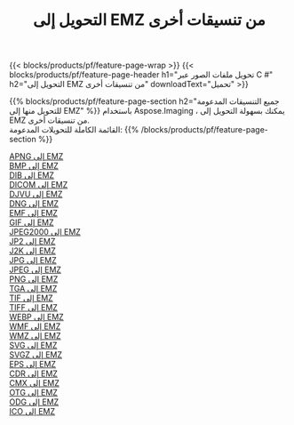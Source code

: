 ﻿---
title: التحويل إلى EMZ من تنسيقات أخرى 
weight: 3920
url: /ar/java/conversion/to/emz 
lang: ar
langdirlevel: 2
locales: zh-hans,ja,it,ru,de,es,fr,nl,id,lt,pl,pt,vi,tr,ko,zh-hant,ar,hi,th,sv,cs,uk,he
description: باستخدام Aspose.Imaging ، يمكنك بسهولة التحويل إلى EMZ من تنسيقات أخرى
---

{{< blocks/products/pf/feature-page-wrap >}}
{{< blocks/products/pf/feature-page-header h1="تحويل ملفات الصور عبر C #" h2="التحويل إلى EMZ من تنسيقات أخرى" downloadText="تحميل" >}}


{{% blocks/products/pf/feature-page-section  h2="جميع التنسيقات المدعومة للتحويل منها إلى EMZ" %}}
باستخدام Aspose.Imaging ، يمكنك بسهولة التحويل إلى EMZ من تنسيقات أخرى.
<br/>
القائمة الكاملة للتحويلات المدعومة:
{{% /blocks/products/pf/feature-page-section %}}
<div class="container-fluid productfamilypage bg-gray">
    <div class="convertypes bg-gray agp-content section">
        <div class="container">
		<div class="row other-converters">
		    <div class='col-md-2 other-converter remove-lp remove-rp'><a href="/imaging/ar/java/conversion/apng-to-emz" >APNG إلى EMZ</a></div>
<div class='col-md-2 other-converter remove-lp remove-rp'><a href="/imaging/ar/java/conversion/bmp-to-emz" >BMP إلى EMZ</a></div>
<div class='col-md-2 other-converter remove-lp remove-rp'><a href="/imaging/ar/java/conversion/dib-to-emz" >DIB إلى EMZ</a></div>
<div class='col-md-2 other-converter remove-lp remove-rp'><a href="/imaging/ar/java/conversion/dicom-to-emz" >DICOM إلى EMZ</a></div>
<div class='col-md-2 other-converter remove-lp remove-rp'><a href="/imaging/ar/java/conversion/djvu-to-emz" >DJVU إلى EMZ</a></div>
<div class='col-md-2 other-converter remove-lp remove-rp'><a href="/imaging/ar/java/conversion/dng-to-emz" >DNG إلى EMZ</a></div>
<div class='col-md-2 other-converter remove-lp remove-rp'><a href="/imaging/ar/java/conversion/emf-to-emz" >EMF إلى EMZ</a></div>
<div class='col-md-2 other-converter remove-lp remove-rp'><a href="/imaging/ar/java/conversion/gif-to-emz" >GIF إلى EMZ</a></div>
<div class='col-md-2 other-converter remove-lp remove-rp'><a href="/imaging/ar/java/conversion/jpeg2000-to-emz" >JPEG2000 إلى EMZ</a></div>
<div class='col-md-2 other-converter remove-lp remove-rp'><a href="/imaging/ar/java/conversion/jp2-to-emz" >JP2 إلى EMZ</a></div>
<div class='col-md-2 other-converter remove-lp remove-rp'><a href="/imaging/ar/java/conversion/j2k-to-emz" >J2K إلى EMZ</a></div>
<div class='col-md-2 other-converter remove-lp remove-rp'><a href="/imaging/ar/java/conversion/jpg-to-emz" >JPG إلى EMZ</a></div>
<div class='col-md-2 other-converter remove-lp remove-rp'><a href="/imaging/ar/java/conversion/jpeg-to-emz" >JPEG إلى EMZ</a></div>
<div class='col-md-2 other-converter remove-lp remove-rp'><a href="/imaging/ar/java/conversion/png-to-emz" >PNG إلى EMZ</a></div>
<div class='col-md-2 other-converter remove-lp remove-rp'><a href="/imaging/ar/java/conversion/tga-to-emz" >TGA إلى EMZ</a></div>
<div class='col-md-2 other-converter remove-lp remove-rp'><a href="/imaging/ar/java/conversion/tif-to-emz" >TIF إلى EMZ</a></div>
<div class='col-md-2 other-converter remove-lp remove-rp'><a href="/imaging/ar/java/conversion/tiff-to-emz" >TIFF إلى EMZ</a></div>
<div class='col-md-2 other-converter remove-lp remove-rp'><a href="/imaging/ar/java/conversion/webp-to-emz" >WEBP إلى EMZ</a></div>
<div class='col-md-2 other-converter remove-lp remove-rp'><a href="/imaging/ar/java/conversion/wmf-to-emz" >WMF إلى EMZ</a></div>
<div class='col-md-2 other-converter remove-lp remove-rp'><a href="/imaging/ar/java/conversion/wmz-to-emz" >WMZ إلى EMZ</a></div>
<div class='col-md-2 other-converter remove-lp remove-rp'><a href="/imaging/ar/java/conversion/svg-to-emz" >SVG إلى EMZ</a></div>
<div class='col-md-2 other-converter remove-lp remove-rp'><a href="/imaging/ar/java/conversion/svgz-to-emz" >SVGZ إلى EMZ</a></div>
<div class='col-md-2 other-converter remove-lp remove-rp'><a href="/imaging/ar/java/conversion/eps-to-emz" >EPS إلى EMZ</a></div>
<div class='col-md-2 other-converter remove-lp remove-rp'><a href="/imaging/ar/java/conversion/cdr-to-emz" >CDR إلى EMZ</a></div>
<div class='col-md-2 other-converter remove-lp remove-rp'><a href="/imaging/ar/java/conversion/cmx-to-emz" >CMX إلى EMZ</a></div>
<div class='col-md-2 other-converter remove-lp remove-rp'><a href="/imaging/ar/java/conversion/otg-to-emz" >OTG إلى EMZ</a></div>
<div class='col-md-2 other-converter remove-lp remove-rp'><a href="/imaging/ar/java/conversion/odg-to-emz" >ODG إلى EMZ</a></div>
<div class='col-md-2 other-converter remove-lp remove-rp'><a href="/imaging/ar/java/conversion/ico-to-emz" >ICO إلى EMZ</a></div>
                </div>
        </div>
    </div>
</div>
<br/>

